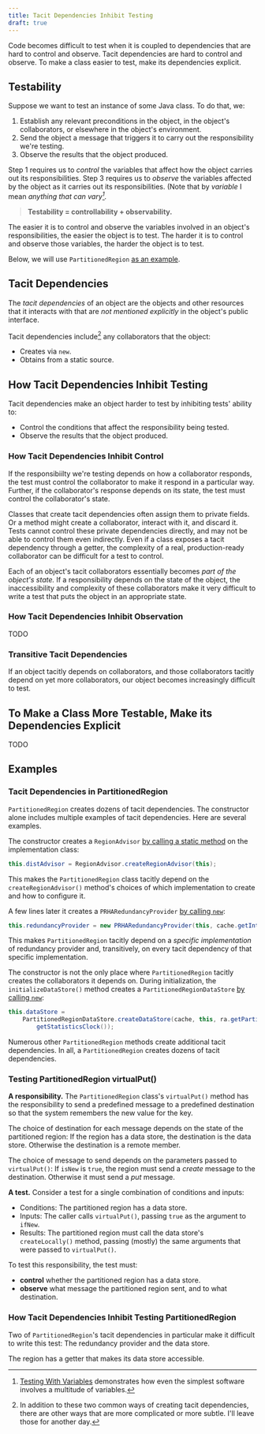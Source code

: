 ```yaml
---
title: Tacit Dependencies Inhibit Testing
draft: true
---
```


Code becomes difficult to test
when it is coupled to dependencies
that are hard to control and observe.
Tacit dependencies are hard to control and observe.
To make a class easier to test,
make its dependencies explicit.
<!--more-->




## Testability

Suppose we want to test an instance of some Java class.
To do that, we:
1. Establish any relevant preconditions
    in the object,
    in the object's collaborators,
    or elsewhere in the object's environment.
1. Send the object a message
    that triggers it to carry out
    the responsibility we're testing.
1. Observe the results
    that the object produced.

Step 1 requires us to
_control_ the variables
that affect how the object carries out its responsibilities.
Step 3 requires us to
_observe_ the variables
affected by the object as it carries out its responsibilities.
(Note that by _variable_ I mean
_anything that can vary[^variables]._

> **Testability = controllability + observability.**

The easier it is to control and observe
the variables involved in an object's responsibilities,
the easier the object is to test.
The harder it is to control and observe those variables,
the harder the object is to test.

Below, we will
use `PartitionedRegion`
[as an example](#testing-partitionedregion-virtualput).




## Tacit Dependencies

The _tacit dependencies_ of an object
are the objects and other resources
that it interacts with
that are _not mentioned explicitly_
in the object's public interface.

Tacit dependencies include[^other-ways]
any collaborators that the object:

-   Creates via `new`.
-   Obtains from a static source.




## How Tacit Dependencies Inhibit Testing

Tacit dependencies make an object harder to test
by inhibiting tests' ability to:

-   Control the conditions
    that affect the responsibility being tested.
-   Observe the results
    that the object produced.

### How Tacit Dependencies Inhibit Control

If the responsibiilty we're testing
depends on how a collaborator responds,
the test must control the collaborator
to make it respond in a particular way.
Further, if the collaborator's response
depends on its state,
the test must control the collaborator's state.

Classes that create tacit dependencies
often assign them to private fields.
Or a method might create a collaborator,
interact with it,
and discard it.
Tests cannot control these private dependencies directly,
and may not be able to control them even indirectly.
Even if a class exposes a tacit dependency
through a getter,
the complexity of a real, production-ready collaborator
can be difficult for a test to control.

Each of an object's tacit collaborators
essentially becomes _part of the object's state._
If a responsibility
depends on the state of the object,
the inaccessibility and complexity of these collaborators
make it very difficult
to write a test
that puts the object in an appropriate state.

### How Tacit Dependencies Inhibit Observation

TODO

### Transitive Tacit Dependencies

If an object tacitly depends on collaborators,
and those collaborators tacitly depend on yet more collaborators,
our object becomes increasingly difficult to test.

## To Make a Class More Testable, Make its Dependencies Explicit

TODO


## Examples

### Tacit Dependencies in PartitionedRegion

`PartitionedRegion` creates dozens of tacit dependencies.
The constructor alone
includes multiple examples
of tacit dependencies.
Here are several examples.

The constructor creates a `RegionAdvisor`
[by calling a static method](https://github.com/apache/geode/blob/0ea005d5d7d1deb5ebe9639b34b0294af577b51d/geode-core/src/main/java/org/apache/geode/internal/cache/PartitionedRegion.java#L813)
on the implementation class:

```java
this.distAdvisor = RegionAdvisor.createRegionAdvisor(this);
```

This makes the `PartitionedRegion` class
tacitly depend on the `createRegionAdvisor()` method's choices
of which implementation to create
and how to configure it.

A few lines later it creates a `PRHARedundancyProvider`
[by calling `new`](https://github.com/apache/geode/blob/0ea005d5d7d1deb5ebe9639b34b0294af577b51d/geode-core/src/main/java/org/apache/geode/internal/cache/PartitionedRegion.java#L816):

```java
this.redundancyProvider = new PRHARedundancyProvider(this, cache.getInternalResourceManager());
```

This makes `PartitionedRegion`
tacitly depend on a _specific implementation_ of redundancy provider
and, transitively,
on every tacit dependency of that specific implementation.

The constructor is not the only place where `PartitionedRegion`
tacitly creates the collaborators it depends on.
During initialization,
the `initializeDataStore()` method
creates a `PartitionedRegionDataStore`
[by calling `new`](https://github.com/apache/geode/blob/0ea005d5d7d1deb5ebe9639b34b0294af577b51d/geode-core/src/main/java/org/apache/geode/internal/cache/PartitionedRegion.java#L1375-L1377):

```java
this.dataStore =
    PartitionedRegionDataStore.createDataStore(cache, this, ra.getPartitionAttributes(),
        getStatisticsClock());
```

Numerous other `PartitionedRegion` methods
create additional tacit dependencies.
In all,
a `PartitionedRegion` creates dozens of tacit dependencies.


### Testing PartitionedRegion virtualPut()

**A responsibility.**
The `PartitionedRegion` class's `virtualPut()` method
has the responsibility
to send a predefined message
to a predefined destination
so that the system
remembers the new value for the key.

The choice of destination for each message
depends on the state of the partitioned region:
If the region has a data store,
the destination is the data store.
Otherwise the destination is
a remote member.


The choice of message to send
depends on the parameters passed to `virtualPut()`:
If `isNew` is `true`,
the region must send a _create_ message to the destination.
Otherwise it must send a _put_ message.


**A test.**
Consider a test
for a single combination of conditions and inputs:
- Conditions: The partitioned region has a data store.
- Inputs: The caller calls `virtualPut()`,
    passing `true` as the argument to `ifNew`.
- Results: The partitioned region
    must call the data store's `createLocally()` method,
    passing (mostly) the same arguments that were passed to `virtualPut()`.

To test this responsibility,
the test must:
- **control** whether the partitioned region has a data store.
- **observe** what message the partitioned region sent, and to what destination.

### How Tacit Dependencies Inhibit Testing PartitionedRegion

Two of `PartitionedRegion`'s tacit dependencies in particular
make it difficult to write this test:
The redundancy provider
and the data store.

The region has a getter that makes its data store accessible.









[^other-ways]: In addition to these two common ways of creating tacit dependencies,
there are other ways
that are more complicated or more subtle.
I'll leave those for another day.

[^variables]: [Testing With Variables](https://vimeo.com/34356209)
demonstrates how even the simplest software
involves a multitude of variables.

